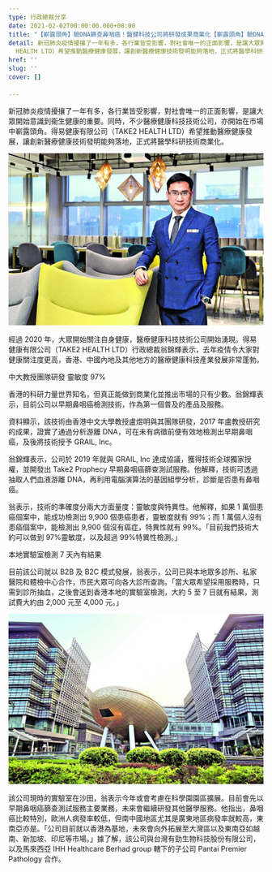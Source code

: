 ```yaml
---
type: 行政總裁分享
date: 2021-02-02T00:00:00.000+08:00
title: "【嶄露頭角】驗DNA篩查鼻咽癌！醫健科技公司將研發成果商業化【嶄露頭角】驗DNA篩查鼻咽癌！醫健科技公司將研發成果商業化"
detail: 新冠肺炎疫情擾攘了一年有多，各行業皆受影響，對社會唯一的正面影響，是讓大眾開始意識到衞生健康的重要。同時，不少醫療健康科技技術公司，亦開始在市場中嶄露頭角。得易健康有限公司（TAKE2
  HEALTH LTD）希望推動醫療健康發展，讓創新醫療健康技術發明能夠落地，正式將醫學科研技術商業化。
href: ''
slug: ''
cover: []

---
```

新冠肺炎疫情擾攘了一年有多，各行業皆受影響，對社會唯一的正面影響，是讓大眾開始意識到衞生健康的重要。同時，不少醫療健康科技技術公司，亦開始在市場中嶄露頭角。得易健康有限公司（TAKE2 HEALTH LTD）希望推動醫療健康發展，讓創新醫療健康技術發明能夠落地，正式將醫學科研技術商業化。

![post](../images/20210202TAKE2HEALTHLTD02.jpeg "得易健康有限公司（TAKE2 HEALTH LTD）行政總裁翁錦輝表示，公司核心技術源自中文大學，透過抽取人們血液游離DNA，再利用電腦演算法的基因組學分析，能準確地診斷出鼻咽癌。")

經過 2020 年，大眾開始關注自身健康，醫療健康科技技術公司開始湧現。得易健康有限公司（TAKE2 HEALTH LTD）行政總裁翁錦輝表示，去年疫情令大家對健康關注度更高，香港、中國內地及其他地方的醫療健康科技產業發展非常蓬勃。

中大教授團隊研發 靈敏度 97%

香港的科研力量世界知名，但真正能做到商業化並推出市場的只有少數。翁錦輝表示，目前公司以早期鼻咽癌檢測技術，作為第一個普及的產品及服務。

資料顯示，該技術由香港中文大學教授盧煜明與其團隊研發，2017 年盧教授研究的成果，證實了通過分析游離 DNA，可在未有病徵前便有效地檢測出早期鼻咽癌，及後將技術授予 GRAIL, Inc。

翁錦輝表示，公司於 2019 年就與 GRAIL, Inc 達成協議，獲得技術全球獨家授權，並開發出 Take2 Prophecy 早期鼻咽癌篩查測試服務。他解釋，技術可透過抽取人們血液游離 DNA，再利用電腦演算法的基因組學分析，診斷是否患有鼻咽癌。

翁表示，技術的準確度分兩大方面量度：靈敏度與特異性。他解釋，如果 1 萬個患癌個案中，能成功檢測出 9,900 個患癌患者，靈敏度就有 99%；而 1 萬個人沒有患癌個案中，能檢測出 9,900 個沒有癌症，特異性就有 99%。「目前我們技術大約可以做到 97%靈敏度，以及超過 99%特異性檢測。」

本地實驗室檢測 7 天內有結果

目前該公司就以 B2B 及 B2C 模式發展，翁表示，公司已與本地眾多診所、私家醫院和體檢中心合作，市民大眾可向各大診所查詢。「當大眾希望採用服務時，只需到診所抽血，之後會送到香港本地的實驗室檢測，大約 5 至 7 日就有結果，測試費大約由 2,000 元至 4,000 元。」

![post](../images/20210202TAKE2HEALTHLTD01.jpeg "得易健康有限公司（TAKE2 HEALTH LTD）行政總裁翁錦輝表示，公司核心技術源自中文大學，透過抽取人們血液游離 DNA，再利用電腦演算法的基因組學分析，能準確地診斷出鼻咽癌。")

該公司現時的實驗室在沙田，翁表示今年或會考慮在科學園園區擴展。目前會先以早期鼻咽癌篩查測試服務主要業務，未來會繼續研發其他醫學服務。他指出，鼻咽癌比較特別，歐洲人病發率較低，但南中國地區尤其是廣東地區病發率就較高，東南亞亦是。「公司目前就以香港為基地，未來會向外拓展至大灣區以及東南亞如越南、新加坡、印尼等市場。」據了解，該公司與台灣有勁生物科技股份有限公司，以及馬來西亞 IHH Healthcare Berhad group 轄下的子公司 Pantai Premier Pathology 合作。